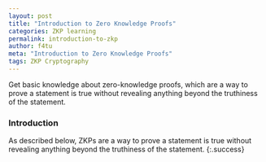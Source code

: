 ```yaml
---
layout: post
title: "Introduction to Zero Knowledge Proofs"
categories: ZKP learning
permalink: introduction-to-zkp
author: f4tu
meta: "Introduction to Zero Knowledge Proofs"
tags: ZKP Cryptography
---
```


Get basic knowledge about zero-knowledge proofs, which are a way to prove a statement is true without revealing anything beyond the truthiness of the statement.

### Introduction

As described below, ZKPs are a way to prove a statement is true without revealing anything beyond the truthiness of the statement.
{:.success}